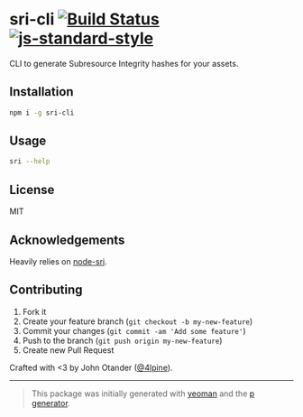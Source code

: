 # sri-cli [![Build Status](https://secure.travis-ci.org/johnotander/sri-cli.png?branch=master)](https://travis-ci.org/johnotander/sri-cli) [![js-standard-style](https://img.shields.io/badge/code%20style-standard-brightgreen.svg?style=flat)](https://github.com/feross/standard)

CLI to generate Subresource Integrity hashes for your assets.

## Installation

```bash
npm i -g sri-cli
```

## Usage

```sh
sri --help
```

## License

MIT

## Acknowledgements

Heavily relies on [node-sri](https://github.com/odino/node-sri).

## Contributing

1. Fork it
2. Create your feature branch (`git checkout -b my-new-feature`)
3. Commit your changes (`git commit -am 'Add some feature'`)
4. Push to the branch (`git push origin my-new-feature`)
5. Create new Pull Request

Crafted with <3 by John Otander ([@4lpine](https://twitter.com/4lpine)).

***

> This package was initially generated with [yeoman](http://yeoman.io) and the [p generator](https://github.com/johnotander/generator-p.git).
